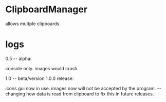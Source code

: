 # ClipboardManager
allows multple clipboards. 


# logs

0.5 -- alpha:

console only.
images would crash.

1.0 -- beta/version 1.0.0 release:

icons gui now in use.
images now will not be accepted by the program.
-- changing how data is read from clipboard to fix this in future releases.
